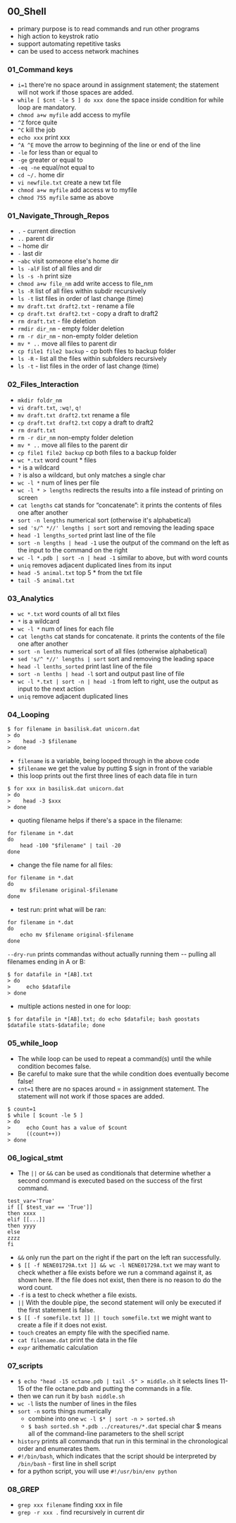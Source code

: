 ## 00_Shell 
- primary purpose is to read commands and run other programs
- high action to keystrok ratio
- support automating repetitive tasks 
- can be used to access network machines 

### 01_Command keys
- `i=1` there're no space around in assignment statement; the statement will not work if those spaces are added. 
- `while [ $cnt -le 5 ] do xxx done` the space inside condition for while loop are mandatory. 
- `chmod a+w myfile` add access to myfile
-  `^Z` force quite
- `^C` kill the job
- `echo xxx` print xxx 
- `^A ^E` move the arrow to beginning of the line or end of the line
- `-le` for less than or equal to
- `-ge` greater or equal to 
- `-eq -ne` equal/not equal to 
- `cd ~/.` home dir
- `vi newfile.txt` create a new txt file  
- `chmod a+w myfile` add access w to myfile
- `chmod 755 myfile` same as above

### 01_Navigate_Through_Repos
- `.` - current direction
- `..` parent dir
- `~` home dir
- `-` last dir
- `~abc` visit someone else's home dir
- `ls -alF` list of all files and dir
- `ls -s -h` print size 
- `chmod a+w file_nm` add write access to file_nm 
- `ls -R` list of all files within subdir recursively
- `ls -t` list files in order of last change (time)
- `mv draft.txt draft2.txt` - rename a file  
- `cp draft.txt draft2.txt` - copy a draft to draft2  
- `rm draft.txt` - file deletion
- `rmdir dir_nm` - empty folder deletion
- `rm -r dir_nm` - non-empty folder deletion
- `mv * ..` move all files to parent dir
- `cp file1 file2 backup` - cp both files to backup folder 
- `ls -R` - list all the files within subfolders recursively 
- `ls -t` - list files in the order of last change (time) 

### 02_Files_Interaction 
- `mkdir foldr_nm`
- `vi draft.txt`, `:wq!`, `q!` 
- `mv draft.txt draft2.txt` rename a file
- `cp draft.txt draft2.txt` copy a draft to draft2
- `rm draft.txt`
- `rm -r dir_nm` non-empty folder deletion
- `mv * ..` move all files to the parent dir
- `cp file1 file2 backup` cp both files to a backup folder
- `wc *.txt` word count * files
- `*` is a wildcard
- `?` is also a wildcard, but only matches a single char 
- `wc -l *` num of lines per file
- `wc -l * > lengths` redirects the results into a file instead of printing on screen
- `cat lengths` cat stands for “concatenate”: it prints the contents of files one after another
- `sort -n lengths` numerical sort (otherwise it's alphabetical)
- `sed 's/^ *//' lengths | sort` sort and removing the leading space
- `head -1 lengths_sorted` print last line of the file
- `sort -n lengths | head -1` use the output of the command on the left as the input to the command on the right
- `wc -l *.pdb | sort -n | head -1` similar to above, but with word counts
- `uniq` removes adjacent duplicated lines from its input
- `head -5 animal.txt` top 5 * from the txt file
- `tail -5 animal.txt` 

### 03_Analytics
- `wc *.txt` word counts of all txt files 
- `*` is a wildcard
- `wc -l *` num of lines for each file
- `cat lengths` cat stands for concatenate. it prints the contents of the file one after another
- `sort -n lenths` numerical sort of all files (otherwise alphabetical)
- `sed 's/^ *//' lengths | sort` sort and removing the leading space
- `head -l lenths_sorted` print last line of the file
- `sort -n lenths | head -l` sort and output past line of file 
- `wc -l *.txt | sort -n | head -1` from left to right, use the output as input to the next action
- `uniq` remove adjacent duplicated lines 

### 04_Looping 
```
$ for filename in basilisk.dat unicorn.dat
> do
>    head -3 $filename
> done
```
- `filename` is a variable, being looped through in the above code 
- `$filename` we get the value by putting $ sign in front of the variable
- this loop prints out the first three lines of each data file in turn
```
$ for xxx in basilisk.dat unicorn.dat
> do
>    head -3 $xxx
> done
```
- quoting filename helps if there's a space in the filename:
```
for filename in *.dat
do
    head -100 "$filename" | tail -20
done
```
- change the file name for all files:
```
for filename in *.dat
do
    mv $filename original-$filename
done
```
- test run: print what will be ran:
```
for filename in *.dat
do
    echo mv $filename original-$filename
done
```
`--dry-run` prints commandas without actually running them 
-- pulling all filenames ending in A or B:
```
$ for datafile in *[AB].txt
> do
>     echo $datafile
> done
```
- multiple actions nested in one for loop:
```
$ for datafile in *[AB].txt; do echo $datafile; bash goostats $datafile stats-$datafile; done
```
### 05_while_loop 
- The while loop can be used to repeat a command(s) until the while condition becomes false.
- Be careful to make sure that the while condition does eventually become false!
- `cnt=1` there are no spaces around = in assignment statement. The statement will not work if those spaces are added.
```
$ count=1
$ while [ $count -le 5 ]
> do
>     echo Count has a value of $count
>     ((count++))
> done
```

### 06_logical_stmt 
- The `||` or `&&` can be used as conditionals that determine whether a second command is executed based on the success of the first command.
```
test_var='True'
if [[ $test_var == 'True']]
then xxxx
elif [[...]]
then yyyy
else 
zzzz 
fi 
```
- `&&` only run the part on the right if the part on the left ran successfully. 
- `$ [[ -f NENE01729A.txt ]] && wc -l NENE01729A.txt` we may want to check whether a file exists before we run a command against it, as shown here. If the file does not exist, then there is no reason to do the word count. 
- `-f` is a test to check whether a file exists.
- `||` With the double pipe, the second statement will only be executed if the first statement is false. 
- `$ [[ -f somefile.txt ]] || touch somefile.txt` we might want to create a file if it does not exist. 
- `touch` creates an empty file with the specified name.
- `cat filename.dat` print the data in the file
- `expr` arithematic calculation

### 07_scripts
- `$ echo "head -15 octane.pdb | tail -5" > middle.sh` it selects lines 11-15 of the file octane.pdb and putting the commands in a file.
- then we can run it by `bash middle.sh`
- `wc -l` lists the number of lines in the files
- `sort -n` sorts things numerically
  - combine into one `wc -l $* | sort -n > sorted.sh`
  - `$ bash sorted.sh *.pdb ../creatures/*.dat` special char $ means all of the command-line parameters to the shell script
- `history` prints all commands that run in this terminal in the chronological order and enumerates them.
- `#!/bin/bash`, which indicates that the script should be interpreted by `/bin/bash` - first line in shell script
- for a python script, you will use `#!/usr/bin/env python`

### 08_GREP
- `grep xxx filename` finding xxx in file
- `grep -r xxx .` find recursively in current dir 
